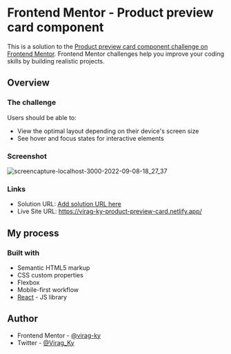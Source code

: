 # Frontend Mentor - Product preview card component 

This is a solution to the [Product preview card component challenge on Frontend Mentor](https://www.frontendmentor.io/challenges/product-preview-card-component-GO7UmttRfa). Frontend Mentor challenges help you improve your coding skills by building realistic projects.


## Overview

### The challenge

Users should be able to:

- View the optimal layout depending on their device's screen size
- See hover and focus states for interactive elements

### Screenshot
![screencapture-localhost-3000-2022-09-08-18_27_37](https://user-images.githubusercontent.com/79658534/189163532-c8c74aba-e1bd-4d03-92ba-aebed17a87ea.png)

### Links

- Solution URL: [Add solution URL here](https://your-solution-url.com)
- Live Site URL: https://virag-ky-product-preview-card.netlify.app/

## My process

### Built with

- Semantic HTML5 markup
- CSS custom properties
- Flexbox
- Mobile-first workflow
- [React](https://reactjs.org/) - JS library

## Author

- Frontend Mentor - [@virag-ky](https://www.frontendmentor.io/profile/virag-ky)
- Twitter - [@Virag_Ky](https://www.twitter.com/Virag_Ky)



